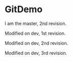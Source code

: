 # GitDemo
I am the master, 2nd revision.

Modified on dev, 1st revision. 

Modified on dev, 2nd revision.

Modified on dev, 3rd revision.
